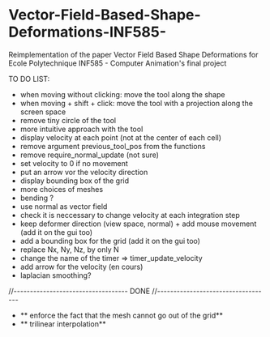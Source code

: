 # Vector-Field-Based-Shape-Deformations-INF585-
Reimplementation of the paper Vector Field Based Shape Deformations for Ecole Polytechnique INF585 - Computer Animation's final project

TO DO LIST: 

- when moving without clicking: move the tool along the shape
- when moving + shift + click: move the tool with a projection along the screen space
- remove tiny circle of the tool
- more intuitive approach with the tool
- display velocity at each point (not at the center of each cell)
- remove argument previous_tool_pos from the functions
- remove require_normal_update (not sure)
- set velocity to 0 if no movement
- put an arrow vor the velocity direction
- display bounding box of the grid
- more choices of meshes
- bending ?
- use normal as vector field
- check it is neccessary to change velocity at each integration step
- keep deformer direction (view space, normal) + add mouse movement (add it on the gui too)
- add a bounding box for the grid (add it on the gui too)
- replace Nx, Ny, Nz, by only N
- change the name of the timer => timer_update_velocity
- add arrow for the velocity (en cours)
- laplacian smoothing?

//-----------------------------------
DONE
//-----------------------------------

- ** enforce the fact that the mesh cannot go out of the grid**
- ** trilinear interpolation**
